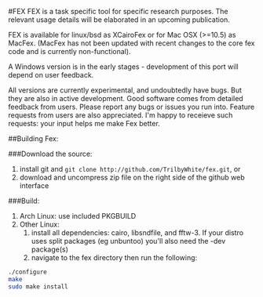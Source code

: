 #FEX
FEX is a task specific tool for specific research purposes.  The relevant usage details will be elaborated in an upcoming publication.

FEX is available for linux/bsd as XCairoFex or for Mac OSX (>=10.5) as MacFex. (MacFex has not been updated with recent changes to the core fex code and is currently non-functional).

A Windows version is in the early stages - development of this port will depend on user feedback.

All versions are currently experimental, and undoubtedly have bugs.  But they are also in active development.  Good software comes from detailed feedback from users.  Please report any bugs or issues you run into.  Feature requests from users are also appreciated.  I'm happy to receieve such requests: your input helps me make Fex better.

##Building Fex:

###Download the source:
1. install git and `git clone http://github.com/TrilbyWhite/fex.git`, or
1. download and uncompress zip file on the right side of the github web interface

###Build:
1. Arch Linux: use included PKGBUILD
1. Other Linux:
	1. install all dependencies: cairo, libsndfile, and fftw-3.  If your distro uses split packages (eg unbuntoo) you'll also need the -dev package(s)
	1. navigate to the fex directory then run the following:
```bash
./configure
make
sudo make install
```
